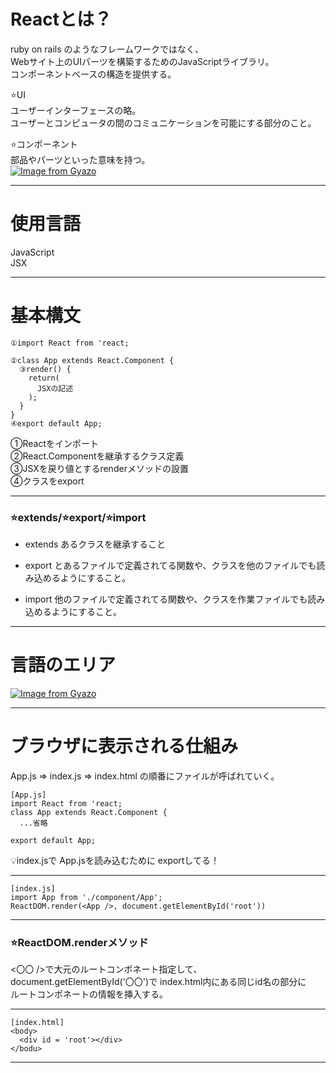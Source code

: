 # Reactとは？
ruby on rails のようなフレームワークではなく、    
Webサイト上のUIパーツを構築するためのJavaScriptライブラリ。    
コンポーネントベースの構造を提供する。    

⭐️UI    
ユーザーインターフェースの略。    
ユーザーとコンピュータの間のコミュニケーションを可能にする部分のこと。

⭐️コンポーネント    
部品やパーツといった意味を持つ。    
[![Image from Gyazo](https://i.gyazo.com/56bebd4f9919a94491a28b674b59c849.png)](https://gyazo.com/56bebd4f9919a94491a28b674b59c849)
***

# 使用言語
JavaScript    
JSX
***

# 基本構文
~~~
①import React from 'react;

②class App extends React.Component {
  ③render() {
    return(
      JSXの記述
    );
  }
}
④export default App;
~~~
①Reactをインポート    
②React.Componentを継承するクラス定義    
③JSXを戻り値とするrenderメソッドの設置    
④クラスをexport
***

### ⭐️extends/⭐️export/⭐️import
- extends
あるクラスを継承すること

- export
とあるファイルで定義されてる関数や、クラスを他のファイルでも読み込めるようにすること。

- import
他のファイルで定義されてる関数や、クラスを作業ファイルでも読み込めるようにすること。
***

# 言語のエリア
[![Image from Gyazo](https://i.gyazo.com/b3b3a0439da43eb468fbc05da32ae84d.png)](https://gyazo.com/b3b3a0439da43eb468fbc05da32ae84d)
***

# ブラウザに表示される仕組み
App.js => index.js => index.html の順番にファイルが呼ばれていく。
~~~
[App.js]
import React from 'react;
class App extends React.Component {
  ...省略

export default App;
~~~
💡index.jsで App.jsを読み込むために exportしてる！
***
    
~~~
[index.js]
import App from './component/App';
ReactDOM.render(<App />, document.getElementById('root'))
~~~
***

### ⭐️ReactDOM.renderメソッド
<〇〇 />で大元のルートコンポネート指定して、    
document.getElementById('〇〇')で index.html内にある同じid名の部分に    
ルートコンポネートの情報を挿入する。
***

~~~
[index.html]
<body>
  <div id = 'root'></div>
</bodu>
~~~
***



